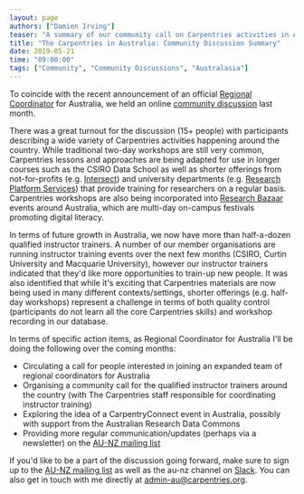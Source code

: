 ```yaml
---
layout: page
authors: ["Damien Irving"]
teaser: "A summary of our community call on Carpentries activities in Australia"
title: "The Carpentries in Australia: Community Discussion Summary"
date: 2019-05-21
time: "09:00:00"
tags: ["Community", "Community Discussions", "Australasia"]
---
```


To coincide with the recent announcement of an official
[Regional Coordinator](https://carpentries.org/blog/2019/03/regionalcoordinators/) for Australia,
we held an online [community discussion](https://carpentries.org/blog/2019/03/aus-community-call-advert/) last month.

There was a great turnout for the discussion (15+ people) with participants describing a wide variety
of Carpentries activities happening around the country.
While traditional two-day workshops are still very common,
Carpentries lessons and approaches are being adapted for use in longer courses such as the CSIRO Data School
as well as shorter offerings from not-for-profits (e.g. [Intersect](https://intersect.org.au/))
and university departments
(e.g. [Research Platform Services](https://research.unimelb.edu.au/infrastructure/research-platform-services))
that provide training for researchers on a regular basis.
Carpentries workshops are also being incorporated into
[Research Bazaar](https://resbaz.github.io/resbaz2019/) events around Australia,
which are multi-day on-campus festivals promoting digital literacy.

In terms of future growth in Australia, we now have more than half-a-dozen qualified instructor trainers.
A number of our member organisations are running instructor training events over the next few months
(CSIRO, Curtin University and Macquarie University),
however our instructor trainers indicated that they'd like more opportunities to train-up new people.
It was also identified that while it's exciting that Carpentries materials
are now being used in many different contexts/settings,
shorter offerings (e.g. half-day workshops) represent a challenge in terms of both quality control
(participants do not learn all the core Carpentries skills) and workshop recording in our database.

In terms of specific action items, as Regional Coordinator for Australia I'll be doing the following over the coming months:

* Circulating a call for people interested in joining an expanded team of regional coordinators for Australia
* Organising a community call for the qualified instructor trainers around the country (with The Carpentries staff responsible for coordinating instructor training)
* Exploring the idea of a CarpentryConnect event in Australia, possibly with support from the Australian Research Data Commons
* Providing more regular communication/updates (perhaps via a newsletter) on the [AU-NZ mailing list](https://carpentries.topicbox.com/groups/local-aunz)

If you'd like to be a part of the discussion going forward, make sure to sign up to the
[AU-NZ mailing list](https://carpentries.topicbox.com/groups/local-aunz)
as well as the au-nz channel on [Slack]({{site.slack_invite}}/).
You can also get in touch with me directly at admin-au@carpentries.org.
